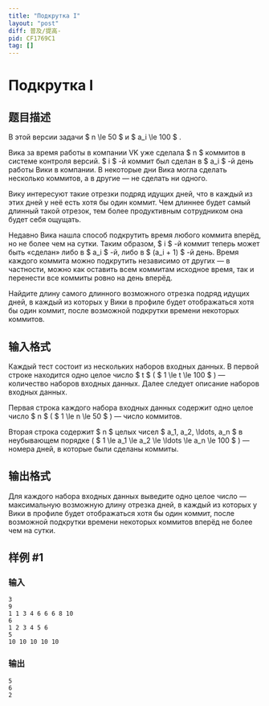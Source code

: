 ```yaml
---
title: "Подкрутка I"
layout: "post"
diff: 普及/提高-
pid: CF1769C1
tag: []
---
```


# Подкрутка I

## 题目描述

В этой версии задачи $ n \le 50 $ и $ a_i \le 100 $ .

Вика за время работы в компании VK уже сделала $ n $ коммитов в системе контроля версий. $ i $ -й коммит был сделан в $ a_i $ -й день работы Вики в компании. В некоторые дни Вика могла сделать несколько коммитов, а в другие — не сделать ни одного.

Вику интересуют такие отрезки подряд идущих дней, что в каждый из этих дней у неё есть хотя бы один коммит. Чем длиннее будет самый длинный такой отрезок, тем более продуктивным сотрудником она будет себя ощущать.

Недавно Вика нашла способ подкрутить время любого коммита вперёд, но не более чем на сутки. Таким образом, $ i $ -й коммит теперь может быть «сделан» либо в $ a_i $ -й, либо в $ (a_i + 1) $ -й день. Время каждого коммита можно подкрутить независимо от других — в частности, можно как оставить всем коммитам исходное время, так и перенести все коммиты ровно на день вперёд.

Найдите длину самого длинного возможного отрезка подряд идущих дней, в каждый из которых у Вики в профиле будет отображаться хотя бы один коммит, после возможной подкрутки времени некоторых коммитов.

## 输入格式

Каждый тест состоит из нескольких наборов входных данных. В первой строке находится одно целое число $ t $ ( $ 1 \le t \le 100 $ ) — количество наборов входных данных. Далее следует описание наборов входных данных.

Первая строка каждого набора входных данных содержит одно целое число $ n $ ( $ 1 \le n \le 50 $ ) — число коммитов.

Вторая строка содержит $ n $ целых чисел $ a_1, a_2, \ldots, a_n $ в неубывающем порядке ( $ 1 \le a_1 \le a_2 \le \ldots \le a_n \le 100 $ ) — номера дней, в которые были сделаны коммиты.

## 输出格式

Для каждого набора входных данных выведите одно целое число — максимальную возможную длину отрезка дней, в каждый из которых у Вики в профиле будет отображаться хотя бы один коммит, после возможной подкрутки времени некоторых коммитов вперёд не более чем на сутки.

## 样例 #1

### 输入

```
3
9
1 1 3 4 6 6 6 8 10
6
1 2 3 4 5 6
5
10 10 10 10 10
```

### 输出

```
5
6
2
```

